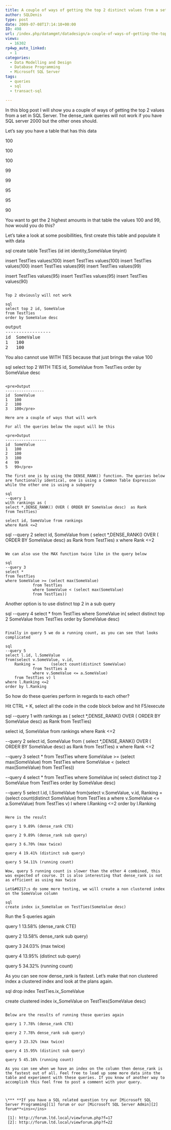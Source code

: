```yaml
---
title: A couple of ways of getting the top 2 distinct values from a set in SQL Server
author: SQLDenis
type: post
date: 2009-07-08T17:14:10+00:00
ID: 498
url: /index.php/datamgmt/datadesign/a-couple-of-ways-of-getting-the-top-2-di/
views:
  - 16302
rp4wp_auto_linked:
  - 1
categories:
  - Data Modelling and Design
  - Database Programming
  - Microsoft SQL Server
tags:
  - queries
  - sql
  - transact-sql

---
```

In this blog post I will show you a couple of ways of getting the top 2 values from a set in SQL Server. The dense_rank queries will not work if you have SQL server 2000 but the other ones should.

Let&#8217;s say you have a table that has this data
  
100
  
100
  
100
  
99
  
99
  
95
  
95
  
90

You want to get the 2 highest amounts in that table the values 100 and 99, how would you do this?
  
Let&#8217;s take a look at some posibillities, first create this table and populate it with data

sql
create table TestTies (id int identity,SomeValue tinyint)

insert TestTies values(100)
insert TestTies values(100)
insert TestTies values(100)
insert TestTies values(99)
insert TestTies values(99)

insert TestTies values(95)
insert TestTies values(95)
insert TestTies values(90)
```

Top 2 obviously will not work

sql
select top 2 id, SomeValue
from TestTies
order by SomeValue desc
```

<pre>output
-----------------
id	SomeValue
1	100
2	100</pre>

You also cannot use WITH TIES because that just brings the value 100

sql
select top 2  WITH TIES id, SomeValue
from TestTies
order by SomeValue desc
```

<pre>Output
-----------------
id	SomeValue
1	100
2	100
3	100</pre>

Here are a couple of ways that will work

For all the queries below the ouput will be this

<pre>Output
------------------
id	SomeValue
1	100
2	100
3	100
4	99
5	99</pre>

The first one is by using the DENSE_RANK() function. The queries below are functionally identical, one is using a Common Table Expression while the other one is using a subquery

sql
--query 1
with rankings as (
select *,DENSE_RANK() OVER ( ORDER BY SomeValue desc)  as Rank 
from TestTies)

select id, SomeValue from rankings
where Rank <=2
```

sql
--query 2
select id, SomeValue from   (
select *,DENSE_RANK() OVER ( ORDER BY SomeValue desc)  as Rank 
from TestTies) x
where Rank <=2
```

We can also use the MAX function twice like in the query below

sql
--query 3
select *
from TestTies
where SomeValue >= (select max(SomeValue) 
			from TestTies
			where SomeValue < (select max(SomeValue) 
			from TestTies))
```

Another option is to use distinct top 2 in a sub query

sql
--query 4
select *
from TestTies
where SomeValue in(
select distinct top 2  SomeValue
from TestTies
order by SomeValue desc)
```

Finally in query 5 we do a running count, as you can see that looks complicated

sql
--query 5
select l.id, l.SomeValue
from(select v.SomeValue, v.id,
	Ranking =       (select count(distinct SomeValue) 
		   	from TestTies a
			where v.SomeValue <= a.SomeValue)
	from TestTies v) l
where l.Ranking <=2
order by l.Ranking 
```

So how do these queries perform in regards to each other?

Hit CTRL + K, select all the code in the code block below and hit F5/execute

sql
--query 1
with rankings as (
select *,DENSE_RANK() OVER ( ORDER BY SomeValue desc)  as Rank 
from TestTies)

select id, SomeValue from rankings
where Rank <=2

--query 2
select id, SomeValue from   (
select *,DENSE_RANK() OVER ( ORDER BY SomeValue desc)  as Rank 
from TestTies) x
where Rank <=2



--query 3
select *
from TestTies
where SomeValue >= (select max(SomeValue) 
			from TestTies
			where SomeValue < (select max(SomeValue) 
			from TestTies))


--query 4
select *
from TestTies
where SomeValue in(
select distinct top 2  SomeValue
from TestTies
order by SomeValue desc)



--query 5
select l.id, l.SomeValue
from(select v.SomeValue, v.id,
	Ranking =       (select count(distinct SomeValue) 
		   	from TestTies a
			where v.SomeValue <= a.SomeValue)
	from TestTies v) l
where l.Ranking <=2
order by l.Ranking 
```

Here is the result

query 1 9.89% (dense_rank CTE)
  
query 2 9.89% (dense_rank sub query)
  
query 3 6.70% (max twice)
  
query 4 19.41% (distinct sub query)
  
query 5 54.11% (running count)

Wow, query 5 running count is slower than the other 4 combined, this was expected of course. It is also interesting that dense_rank is not as efficient as using max twice
  
Let&#8217;s do some more testing, we will create a non clustered index on the SomeValue column

sql
create index ix_SomeValue on TestTies(SomeValue desc)
```

Run the 5 queries again

query 1 13.58% (dense_rank CTE)
  
query 2 13.58% dense_rank sub query)
  
query 3 24.03% (max twice)
  
query 4 13.95% (distinct sub query)
  
query 5 34.32% (running count)

As you can see now dense_rank is fastest. Let&#8217;s make that non clustered index a clustered index and look at the plans again.

sql
drop index  TestTies.ix_SomeValue

create clustered index ix_SomeValue on TestTies(SomeValue desc)
```

Below are the results of running those queries again

query 1 7.78% (dense_rank CTE)
  
query 2 7.78% dense_rank sub query)
  
query 3 23.32% (max twice)
  
query 4 15.95% (distinct sub query)
  
query 5 45.16% (running count)

As you can see when we have an index on the column then dense_rank is the fastest out of all. Feel free to load up some more data into the table and experiment with these queries. If you know of another way to accomplish this feel free to post a comment with your query.



\*** **If you have a SQL related question try our [Microsoft SQL Server Programming][1] forum or our [Microsoft SQL Server Admin][2] forum**<ins></ins>

 [1]: http://forum.ltd.local/viewforum.php?f=17
 [2]: http://forum.ltd.local/viewforum.php?f=22